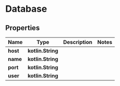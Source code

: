 
# Database

## Properties
Name | Type | Description | Notes
------------ | ------------- | ------------- | -------------
**host** | **kotlin.String** |  | 
**name** | **kotlin.String** |  | 
**port** | **kotlin.String** |  | 
**user** | **kotlin.String** |  | 



